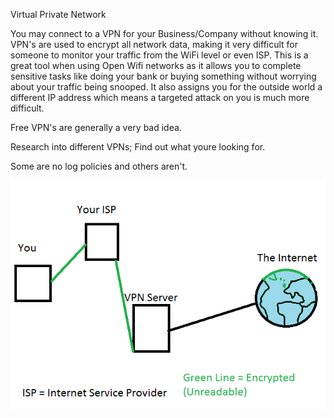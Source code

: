Virtual Private Network

You may connect to a VPN for your Business/Company without knowing it. VPN's are used to encrypt all network data, making it very difficult for someone to monitor your traffic from the WiFi level or even ISP. This is a great tool when using Open Wifi networks as it allows you to complete sensitive tasks like doing your bank or buying something without worrying about your traffic being snooped. It also assigns you for the outside world a different IP address which means a targeted attack on you is much more difficult.

Free VPN's are generally a very bad idea.

Research into different VPNs; Find out what youre looking for.

Some are no log policies and others aren't.



![](/assets/VPN.png)

